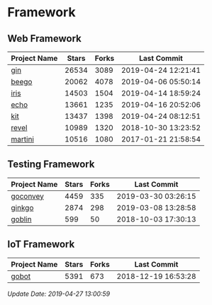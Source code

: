 # Framework

## Web Framework

| Project Name | Stars | Forks | Last Commit |
| ------------ | ----- | ----- | ----------- |
| [gin](https://github.com/gin-gonic/gin) | 26534 | 3089 | 2019-04-24 12:21:41 |
| [beego](https://github.com/astaxie/beego) | 20062 | 4078 | 2019-04-06 05:50:14 |
| [iris](https://github.com/kataras/iris) | 14503 | 1504 | 2019-04-14 18:59:24 |
| [echo](https://github.com/labstack/echo) | 13661 | 1235 | 2019-04-16 20:52:06 |
| [kit](https://github.com/go-kit/kit) | 13437 | 1398 | 2019-04-24 08:12:51 |
| [revel](https://github.com/revel/revel) | 10989 | 1320 | 2018-10-30 13:23:52 |
| [martini](https://github.com/go-martini/martini) | 10516 | 1080 | 2017-01-21 21:58:54 |

## Testing Framework

| Project Name | Stars | Forks | Last Commit |
| ------------ | ----- | ----- | ----------- |
| [goconvey](https://github.com/smartystreets/goconvey) | 4459 | 335 | 2019-03-30 03:26:15 |
| [ginkgo](https://github.com/onsi/ginkgo) | 2874 | 298 | 2019-03-08 13:28:58 |
| [goblin](https://github.com/franela/goblin) | 599 | 50 | 2018-10-03 17:30:13 |

## IoT Framework

| Project Name | Stars | Forks | Last Commit |
| ------------ | ----- | ----- | ----------- |
| [gobot](https://github.com/hybridgroup/gobot) | 5391 | 673 | 2018-12-19 16:53:28 |

*Update Date: 2019-04-27 13:00:59*